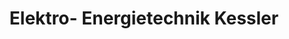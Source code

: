 ---
title: "Elektro- Energietechnik Kessler"
url: /bischoffen/elektro-energietechnik-kessler/
shop: Sanitätshaus
---